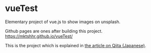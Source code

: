 # vueTest
Elementary project of vue.js to show images on unsplash.

Github pages are ones after building this project. 
https://mktshhr.github.io/vueTest/

This is the project which is explained in [the article on Qiita (Japanese)]( https://qiita.com/mktshhr/items/5a6712f3122b5db6aee0). 
